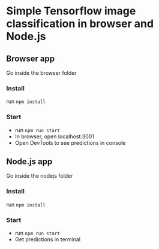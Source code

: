 # Simple Tensorflow image classification in browser and Node.js

## Browser app

Go inside the browser folder

### Install

run `npm install`

### Start

- run `npm run start`
- In browser, open localhost:3001
- Open DevTools to see predictions in console

## Node.js app

Go inside the nodejs folder

### Install

run `npm install`

### Start

- run `npm run start`
- Get predictions in terminal
